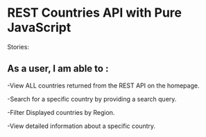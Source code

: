 # REST Countries API with Pure JavaScript

Stories:

## As a user, I am able to :

-View ALL countries returned from the REST API on the homepage.

-Search for a specific country by providing a search query.

-Filter Displayed countries by Region.

-View detailed information about a specific country.
